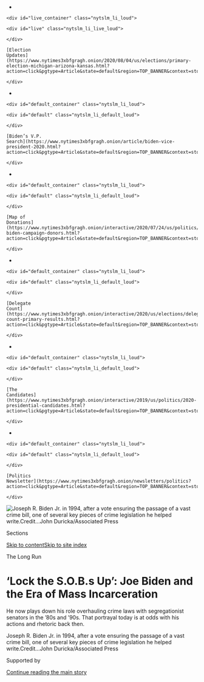 <div id="app">

<div>

<div>

<div>

</div>

<div data-aria-hidden="false">

<div id="site-content" data-role="main">

<div>

<div class="css-1aor85t" style="opacity:0.000000001;z-index:-1;visibility:hidden">

<div class="css-1hqnpie">

<div class="css-epjblv">

<span class="css-17xtcya">[U.S.](/section/us)</span><span class="css-x15j1o">|</span><span class="css-fwqvlz">‘Lock
the S.O.B.s Up’: Joe Biden and the Era of Mass
Incarceration</span>

</div>

<div class="css-k008qs">

<div class="css-1iwv8en">

<span class="css-18z7m18"></span>

<div>

</div>

</div>

<span class="css-1n6z4y">https://nyti.ms/2ZGvfDm</span>

<div class="css-1705lsu">

<div class="css-4xjgmj">

<div class="css-4skfbu" data-role="toolbar" data-aria-label="Social Media Share buttons, Save button, and Comments Panel with current comment count" data-testid="share-tools">

  - 
  - 
  - 
  - 
    
    <div class="css-6n7j50">
    
    </div>

  - 
  - 

</div>

</div>

</div>

</div>

</div>

</div>

<div id="NYT_TOP_BANNER_REGION" class="css-11qgg8s">

<div>

<div id="styln-elections-notifications-menu" class="section interactive-content interactive-size-medium css-1du2ztb">

<div class="css-17ih8de interactive-body">

<div class="nytslm_innerContainer" data-aria-live="polite">

<div class="nytslm_title">

</div>

  - 
    
    <div id="live_container" class="nytslm_li_loud">
    
    <div id="live" class="nytslm_li_live_loud">
    
    </div>
    
    [Election
    Updates](https://www.nytimes3xbfgragh.onion/2020/08/04/us/elections/primary-election-michigan-arizona-kansas.html?action=click&pgtype=Article&state=default&region=TOP_BANNER&context=storylines_menu)
    
    </div>

  - 
    
    <div id="default_container" class="nytslm_li_loud">
    
    <div id="default" class="nytslm_li_default_loud">
    
    </div>
    
    [Biden’s V.P.
    Search](https://www.nytimes3xbfgragh.onion/article/biden-vice-president-2020.html?action=click&pgtype=Article&state=default&region=TOP_BANNER&context=storylines_menu)
    
    </div>

  - 
    
    <div id="default_container" class="nytslm_li_loud">
    
    <div id="default" class="nytslm_li_default_loud">
    
    </div>
    
    [Map of
    Donations](https://www.nytimes3xbfgragh.onion/interactive/2020/07/24/us/politics/trump-biden-campaign-donors.html?action=click&pgtype=Article&state=default&region=TOP_BANNER&context=storylines_menu)
    
    </div>

  - 
    
    <div id="default_container" class="nytslm_li_loud">
    
    <div id="default" class="nytslm_li_default_loud">
    
    </div>
    
    [Delegate
    Count](https://www.nytimes3xbfgragh.onion/interactive/2020/us/elections/delegate-count-primary-results.html?action=click&pgtype=Article&state=default&region=TOP_BANNER&context=storylines_menu)
    
    </div>

  - 
    
    <div id="default_container" class="nytslm_li_loud">
    
    <div id="default" class="nytslm_li_default_loud">
    
    </div>
    
    [The
    Candidates](https://www.nytimes3xbfgragh.onion/interactive/2019/us/politics/2020-presidential-candidates.html?action=click&pgtype=Article&state=default&region=TOP_BANNER&context=storylines_menu)
    
    </div>

  - 
    
    <div id="default_container" class="nytslm_li_loud">
    
    <div id="default" class="nytslm_li_default_loud">
    
    </div>
    
    [Politics
    Newsletter](https://www.nytimes3xbfgragh.onion/newsletters/politics?action=click&pgtype=Article&state=default&region=TOP_BANNER&context=storylines_menu)
    
    </div>

</div>

</div>

</div>

</div>

</div>

<div id="fullBleedHeaderContent">

<div class="css-n4ws9g">

![<span class="css-16f3y1r e13ogyst0" data-aria-hidden="true">Joseph R.
Biden Jr. in 1994, after a vote ensuring the passage of a vast crime
bill, one of several key pieces of crime legislation he helped
write.</span><span class="css-cnj6d5 e1z0qqy90" itemprop="copyrightHolder"><span class="css-1ly73wi e1tej78p0">Credit...</span><span><span>John
Duricka/Associated
Press</span></span></span>](https://static01.graylady3jvrrxbe.onion/images/2019/06/26/multimedia/26bidencrime1/merlin_156963798_9d42eda2-0024-4d7c-9a8f-8eae190d72c8-articleLarge.jpg?quality=75&auto=webp&disable=upscale)

</div>

<div class="css-a3jxye">

<div class="css-6cn7ki">

<div class="NYTAppHideMasthead css-1bcu9v6 e1suatyy0">

<div class="section css-1o1qe8k e1suatyy2">

<div class="css-cu5p7t er09x8g0">

<div class="css-6n7j50">

</div>

<span class="css-1dv1kvn">Sections</span>

[Skip to content](#site-content)[Skip to site index](#site-index)

</div>

<div class="css-10698na e1huz5gh0">

</div>

</div>

</div>

The Long Run

<div class="css-3kdwtz ehdk2mb0">

# ‘Lock the S.O.B.s Up’: Joe Biden and the Era of Mass Incarceration

</div>

He now plays down his role overhauling crime laws with segregationist
senators in the ’80s and ’90s. That portrayal today is at odds with his
actions and rhetoric back then.

</div>

</div>

<div class="css-nwzfg5 e1gnum310">

<span class="css-1f9pvn2 us">Joseph R. Biden Jr. in 1994, after a vote
ensuring the passage of a vast crime bill, one of several key pieces of
crime legislation he helped
write.</span><span class="css-cnj6d5 e1z0qqy90" itemprop="copyrightHolder"><span class="css-1ly73wi e1tej78p0">Credit...</span><span><span>John
Duricka/Associated Press</span></span></span>

</div>

<div id="sponsor-wrapper" class="css-1hyfx7x">

<div id="sponsor-slug" class="css-19vbshk">

Supported by

</div>

[Continue reading the main
story](#after-sponsor)

<div id="sponsor" class="ad sponsor-wrapper" style="text-align:center;height:100%;display:block">

</div>

<div id="after-sponsor">

</div>

</div>

<div class="css-1wx1auc e1gnum311">

<div class="css-18e8msd">

<div class="css-vp77d3 epjyd6m0">

<div class="css-1baulvz">

By [<span class="css-1baulvz" itemprop="name">Sheryl Gay
Stolberg</span>](https://www.nytimes3xbfgragh.onion/by/sheryl-gay-stolberg)
and [<span class="css-1baulvz last-byline" itemprop="name">Astead W.
Herndon</span>](https://www.nytimes3xbfgragh.onion/by/astead-w-herndon)

</div>

</div>

  - June 25,
    2019

  - 
    
    <div class="css-4xjgmj">
    
    <div class="css-d8bdto" data-role="toolbar" data-aria-label="Social Media Share buttons, Save button, and Comments Panel with current comment count" data-testid="share-tools">
    
      - 
      - 
      - 
      - 
        
        <div class="css-6n7j50">
        
        </div>
    
      - 
      - 
    
    </div>
    
    </div>

</div>

</div>

</div>

<div class="section meteredContent css-1r7ky0e" name="articleBody" itemprop="articleBody">

<div class="css-1fanzo5 StoryBodyCompanionColumn">

<div class="css-53u6y8">

WASHINGTON — In September 1994, as President Bill Clinton signed the new
Violent Crime Control and Law Enforcement Act in an elaborately
choreographed ceremony on the south lawn of the White House, Joseph R.
Biden Jr. sat directly behind the president’s lectern, flashing his
trademark grin.

For Mr. Clinton, the law was an immediate follow-through on his campaign
promise to focus more federal attention on crime prevention. But for Mr.
Biden, the moment was the culmination of his decades-long effort to more
closely marry the Democratic Party and law enforcement, and to transform
the country’s criminal justice system in the process. He had won.

“The truth is,” Mr. Biden had boasted a year earlier in a speech on the
Senate floor, “every major crime bill since 1976 that’s come out of this
Congress, every minor crime bill, has had the name of the Democratic
senator from the State of Delaware: Joe
Biden.”

</div>

</div>

![](https://static01.graylady3jvrrxbe.onion/images/2019/06/24/us/politics/Screen-Shot-2019-06-24-at-12/Screen-Shot-2019-06-24-at-12-videoSixteenByNineJumbo1600.png)

<div class="css-1fanzo5 StoryBodyCompanionColumn">

<div class="css-53u6y8">

Now, more than 25 years later, as Mr. Biden makes his third run for the
White House in a crowded field of Democrats — many calling for
[ambitious criminal justice
reform](https://www.nytimes3xbfgragh.onion/2019/06/20/us/politics/booker-drugs-clemency.html)
— he must answer for his role in legislation that criminal justice
experts and his critics say helped lay the groundwork for the mass
incarceration that has devastated America’s black communities. [That he
worked with
segregationists](https://www.nytimes3xbfgragh.onion/2019/06/21/us/politics/joe-biden-james-eastland.html?rref=collection%2Fbyline%2Flinda-qiu&action=click&contentCollection=undefined&region=stream&module=stream_unit&version=latest&contentPlacement=1&pgtype=collection)
to write the bills — an issue that [recently dominated the political
news](https://www.nytimes3xbfgragh.onion/2019/06/19/us/politics/biden-eastland.html)
and seems likely to resurface in Mr. Biden’s first debate on Thursday —
has only added to his challenge. So has the fact that black voters are
such a crucial Democratic
constituency.

</div>

</div>

<div id="dem-debate-notifications" class="section interactive-content interactive-size-scoop css-1fwl6kh" data-id="100000006577556">

<div class="css-17ih8de interactive-body" data-sourceid="100000006577556">

<div id="notifications-button">

<div class="container svelte-79bq0c">

<div class="horizontal-line svelte-17maztd">

</div>

<div class="flex">

Join us for live analysis on debate night. Subscribe to “On Politics,”
and we’ll send you a link.

<div class="button-container svelte-79bq0c">

[Sign up for our politics
newsletter](https://www.nytimes3xbfgragh.onion/newsletters/politics)

</div>

</div>

</div>

</div>

</div>

</div>

<div class="css-1fanzo5 StoryBodyCompanionColumn">

<div class="css-53u6y8">

Mr. Biden apologized in January for portions of his anti-crime
legislation, but he has largely tried to play down his involvement,
saying in April that he “got stuck with” shepherding the bills because
he was chairman of the Senate Judiciary Committee. But an examination of
his record — based on newly obtained documents and interviews with
nearly two dozen longtime Biden contemporaries in Washington and
Delaware — indicates that Mr. Biden’s current characterization of his
role is in many ways at odds with his own actions and
rhetoric.

</div>

</div>

<div class="audioFigureHeading">

<div class="css-1et479a">

![](https://static01.graylady3jvrrxbe.onion/images/2017/01/29/podcasts/the-daily-album-art/the-daily-album-art-articleInline-v2.jpg?quality=75&auto=webp&disable=upscale)

</div>

### Listen to ‘The Daily’: Joe Biden’s Record on Race

<span class="css-59o34k">As a senator, he opposed busing and championed
laws that transformed the criminal justice system. Now, as a
presidential candidate, he faces renewed scrutiny over the legacy of
those decisions.</span>

</div>

<div class="css-qe9gm7">

<div>

<div class="css-1g7y0i5 e1drnplw0">

<div class="css-1ceswkc e1drnplw1">

</div>

<div class="css-f2fzwx e1drnplw2">

<div data-aria-labelledby="modal-title" data-role="region">

<div id="modal-title" class="css-mln36k">

transcript

</div>

<div class="css-pbq7ev">

</div>

<span>Back to The
Daily</span>

<div class="css-f6lhej">

<div class="css-1ialerq">

<div class="css-1701swk">

bars

</div>

<div>

<div class="css-1t7yl1y">

0:00/31:28

</div>

<div class="css-og85jy">

\-31:28

</div>

</div>

</div>

</div>

<div class="css-15fbio0">

<div class="css-1p4nyns">

transcript

## Listen to ‘The Daily’: Joe Biden’s Record on Race

### Hosted by Michael Barbaro, produced by Alexandra Leigh Young and Eric Krupke, with help from Jessica Cheung and Luke Vander Ploeg, and edited by Lisa Tobin and Marc Georges

#### As a senator, he opposed busing and championed laws that transformed the criminal justice system. Now, as a presidential candidate, he faces renewed scrutiny over the legacy of those decisions.

</div>

  - michael barbaro  
    From The New York Times, I’m Michael Barbaro. This is “The Daily.”
    
    Today: In the Democratic race for president, Joe Biden is being
    asked to confront a record on race that some in his party now see as
    outdated and unjust. Astead Herndon on the policies Biden embraced
    and how they were viewed when he embraced them.
    
    It’s Wednesday, July 3.

  - archived recording (kamala harris)  
    I do not believe you are a racist. And I agree with you when you
    commit yourself to the importance of finding common ground. But I
    also believe — and it’s personal. And I was actually very — it was
    hurtful to hear you talk about the reputations of two United States
    senators who built their reputations and career on the segregation
    of race in this country. And it was not only that, but you also
    worked with them to oppose busing. And there was a little girl in
    California who was part of the second class to integrate her public
    schools. And she was bused to school every day. And that little girl
    was me. So I will tell you that on this subject, it cannot be an
    intellectual debate among Democrats. We have to take it seriously.
    We have to act swiftly.

michael barbaro

Astead, to the average American watching the debates last week, what do
you think that this now famous confrontation between Joe Biden and
Kamala Harris seemed to be about?

astead herndon

On its most literal level, it was two top-tier Democrats having the most
confrontational, direct moment we’ve seen in the primary so far.

  - archived recording (joe biden)  
    If we want to have this campaign litigated on who supports civil
    rights and whether I did or not, I’m happy to do that. I was a
    public defender. I didn’t become a prosecutor. I came out, and I
    left a good law firm to become a public defender, when, in fact —
    \[APPLAUSE\] — when, in fact, my city was in flames because of the
    assassination of Dr. King.

astead herndon

But in the bigger, more abstract view, these were two different
generations of Democrats. One, a barrier-breaking, younger black
senator, pushing the old guard, the senator who came in the 1970s, who
had relationships with segregationists and avowed racists. She was
pushing him on racial issues and trying to hold him accountable for how
the Democratic Party has handled issues of race for decades leading up
to this point.

michael barbaro

But it also felt like this was about the details of a specific policy
that Biden was a part of. And most of us probably don’t really
understand what his intentions were or what the context of that policy
was. So take us back to that time. Where was Joe Biden in his political
career?

astead herndon

Well, Joe Biden began as a lawyer in Wilmington and, eventually, a city
councilor in the county. And he was emerging at a really racially
contentious time within the city and state.

  - archived recording  
    In April, after the murder of Martin Luther King, the National Guard
    was called out in several cities to put down riots. One of these
    cities was Wilmington, Delaware. But now, in Wilmington, the
    National Guard is still on duty. And the governor, Charles Terry,
    has no plan to send it back.

astead herndon

And Joe Biden runs for Senate in 1971 as a new type of Democrat —

  - archived recording (joe biden)  
    I’m Joe Biden, and I’m a candidate for the United States Senate.

astead herndon

— a Democrat who understands black communities and has personal and deep
relationships in those communities, but as a Democrat who can also unite
the kind of outer portions of the state, which saw those issues very
differently.

  - archived recording (joe biden)  
    Politicians have done such a job on the people that the people don’t
    believe them anymore. And I’d like a shot at changing that.

astead herndon

Joe Biden himself tells a story about how he was the only lifeguard at a
newly integrated pool in Wilmington.

  - archived recording (joe biden)  
    I applied to the city of Wilmington for a job, and I was the only
    white employee here. And I learned so much. And I realized that I
    live in a neighborhood where I could turn on the television, and I’d
    see and listen to Dr. King and others. But I didn’t know any black
    people. No, I really didn’t. You didn’t know any white people
    either. That’s the truth.

astead herndon

It was part of his identity and part of his brand that he cared about
civil rights, understood the plight of African-Americans in Wilmington,
but also, he understood that kind of outer white Delaware was really
motivated around grievance at the time. In 1971, a group of black
students had filed a lawsuit in hopes to get the schools to further
desegregate. And so the question of school segregation and school
integration was very much on the forefront of the state’s politics. And
at the exact same time, that’s when the young Joe Biden makes his way to
Capitol Hill.

michael barbaro

And what was Biden’s position when it came to desegregation?

  - archived recording (joe biden)  
    Where the court has concluded that a school district, a state, or a
    particular area has intentionally attempted to prevent black, or any
    group of people, from attending a school, the court should and must
    declare that to be unconstitutional and thereby move from there to
    impose a remedy to correct the situation.

astead herndon

Joe Biden takes the position, as many other politicians did at that
time, that they were not opposed to the idea of integration. What
they’re opposed to was the remedy.

  - archived recording (joe biden)  
    I have argued that the least effective remedy to be imposed is the
    busing remedy.

astead herndon

You get a court order in the late ‘70s that says that Delaware schools
are too racially segregated, and they must form a plan for racial
integration. And a plan is instituted by the courts that says, from the
city in Wilmington, which is majority black, and the suburbs outside of
it, that both those groups of students were for some portion of their
schooling going to have to bus to the opposite community. So for the
kind of inner city students, which are majority black, they were going
to have to go out to the suburbs for six years. And the outer suburbs
would have to come into Wilmington schools for about three years. So
this becomes the plan that’s put in place that inflames those racial
tensions on both sides of the state.

michael barbaro

And what is Biden’s opposition to that specific solution?

astead herndon

That the idea of integration was not a problem, but it was how the
courts were forcing them to go about it. You have to think — if you were
a parent in the suburbs, which is almost exclusively white, who had made
that choice for your family almost entirely around the school district
that your child was supposed to go into. And then there is a court order
that comes down that says not only are different people coming to that
school, but that your child is going to be put on a bus to a different
school. That is the logic that those parents used to oppose the idea of
busing. And so at one point in 1975, Joe Biden says, the real problem
with busing is you take people who aren’t racist, people who are good
citizens, who believe in equal education and opportunity, and you stunt
their children’s intellectual growth by busing them to an inferior
school. And you’re going to fill them with hatred.

michael barbaro

So Biden is sympathizing with white parents in the suburbs who are
suddenly feeling dislocated by this decision. But what about black
parents in this city whose children would be bused to these
theoretically better schools in the suburbs? What is Biden saying to
them?

astead herndon

This is an important point. Although the kind of white suburbs were
almost uniformly against busing, somewhat because of the method and
sometimes because of pure racism, in black communities, particularly in
Wilmington, there is not universal agreement on this issue. There is
universal consensus that integration is important and that their schools
had not been adequately funded or not been adequately supported by the
state. But when you look at polling and when you talk to people at the
time, the actual issue of busing is controversial. Remember, these
parents themselves had to send their children further away into
neighborhoods and communities that may have not always been welcoming to
those students. So it wasn’t universally loved. In one poll, about 40
percent of black parents supported the idea, 40 percent were against it,
around 20% were unsure. Joe Biden tries to take a nuanced position,
where sometimes it seems like he is a vocal opponent of the idea of
busing and that he is signaling to the kind of white Delaware that he is
their advocate.

  - archived recording (joe biden)  
    And on the issue that the argument is about — and that is whether or
    not busing is, A, required constitutionally, and B, has a
    utilitarian value for desegregation — I come down on the side of A,
    it is not constitutionally required, and B, it is not a useful tool.

astead herndon

But there’s other times when he sounds very much like many of the black
leaders in Wilmington who say, I don’t know if I like this remedy, but I
do know that the issue of integration is really important. So he’s kind
of firmly in the middle. And that kind of middle ground is something we
see him stake on a number of issues, most notably crime, where he takes
the kind of position and relies on those personal relationships with
black communities, while, according to his critics, legislating in the
interest of white ones.

\[music\]

michael barbaro

We’ll be right back. So Joe Biden takes the middle ground, or the middle
ground for that time, on busing. How do we then see that in his approach
to crime?

astead herndon

This one’s a little different, because while Biden on busing was seen as
kind of emblematic of the larger Democratic stance, with crime, he was
really kind of pushing the boundaries. At that time, particularly in the
‘80s and ‘90s, was a kind of moral panic happening throughout the
country —

  - archived recording  
    Crack, the most addictive form of cocaine, is now sweeping New York.

astead herndon

— around the explosion of drugs in cities —

  - archived recording  
    It’s going nationwide, especially among the young, a drug so pure
    and so strong, it might just as well be called crack of doom.

astead herndon

— and the violent crime that often associated and came with them.

  - archived recording  
    It’s the devil — see, this cocaine ain’t nothing but the devil, and
    the devil was telling me to do it.

astead herndon

And Biden, as someone who had come up in Wilmington, a community that
was experiencing these things closely, he had black community leaders,
neighbors of his, saying the issue was very important, but that they
were looking at kind of root cause problems of why crime was happening.
They were talking about issues like education or job opportunities and
the like. When the outer Wilmington and the kind of all-white suburbs,
you were hearing a more vocal cry for increasing cops, increasing
prisons, and really cracking down on those tough-on-crime measures that
came to the cities. So again, Biden is caught between political problem,
but also one that’s divided pretty clearly on racial lines.

michael barbaro

And so what does he do?

  - archived recording  
    The truth is every major crime bill since 1976 that’s come out of
    this Congress has had the name of the Democratic senator from the
    state of Delaware, Joe Biden, on that bill.

astead herndon

There’s this split screen of Joe Biden that you often hear about when
you talk to people in Wilmington. There is the neighbor who would go to
black churches, would know the kind of leaders by name, and the issues
they were advocating for. But then in Washington, you have a Joe Biden
that is using those stories of Wilmington to kind of pass more
tough-on-crime measures that some in that community say they weren’t
asking for. In 1977, he first proposes mandatory minimums for drug
sentences. And through the ‘80s, in his connection with Strom Thurmond,
they end up passing a really kind of significant set of bills.

  - archived recording (joe biden)  
    Not enough prosecutors to convict them, not enough judges to
    sentence them, and not enough prison cells to put them away for a
    long time.

astead herndon

In 1984, that establishes mandatory minimums. In ‘86, the Anti-Drug
Abuse Act creates harsher sentences for crack than powder cocaine. And
it kind of builds up into the early ‘90s, when Bill Clinton is elected
president, the ‘94 bill —

  - archived recording (bill clinton)  
    Thank you, Mr. Vice President, for your introduction and for your
    labors on this bill.

astead herndon

— the “three strikes and you’re out” kind of policy —

  - archived recording (bill clinton)  
    “Three strikes and you’re out” will be the law of the land.

astead herndon

— where, if you had three instances of drug offenses or violent drug
offenses, it would be an instant life sentence.

  - archived recording (bill clinton)  
    We have the tools now. Let us get about the business of using them.

michael barbaro

And what do we understand about how the black community back in Delaware
felt about these tough crime measures at the time?

astead herndon

Joe Biden talks about, to this day, in his presidential campaign, they
make a big point to say that the Congressional Black Caucus
overwhelmingly voted for the bill and that black leaders at the time
were very supportive of the bill. That is partly true. The Congressional
Black Caucus certainly backed the bill after showing some initial
wariness. The majority of its members voted for it. There were some
vocal black mayors who were calling for these particular measures. But
there were also some who were against it.

  - archived recording (jesse jackson)  
    This ill-conceived bill, fed by a media frenzy over crime, was on
    the fast track to the president’s desk for signature by Christmas.

astead herndon

Jesse Jackson spoke out against it.

  - archived recording (jesse jackson)  
    Spending several billion dollars on prisons and longer sentences is
    not the answer to reducing crime.

astead herndon

The head of the Congressional Black Caucus spoke out against it.
Representatives like Bobby Scott said they knew that the kind of
increase of police in these neighborhoods would cause detrimental
effects.

michael barbaro

Right. So what turns out to be, over time, the actual impact of all of
these bills, including the biggest of them all, that 1994 crime bill, in
the years that followed?

astead herndon

The undeniable impact is an explosion of America’s prison population
that has disproportionately affected black and brown communities. So
coming out of the ‘80s and ‘90s, you have a pretty clear articulation
from then-Senator Biden that cops and the expansion of cops is a
preventative measure.

  - archived recording (joe biden)  
    In a nutshell, the president’s plan doesn’t include enough police
    officers to catch the violent thugs.

astead herndon

He felt that the kind of presence of police officers, the increased
presence of police officers in these communities, would inherently mean
that crime would go down. As the years have gone on, it has become clear
that the actual effect was not that, but was the disruption of the
communities themselves. When I was in Wilmington talking to folks there,
they were saying by 1994, it was already clear that the tough-on-crime
kind of measures of the ‘80s weren’t working on the streets. It was not
decreasing crime, but more importantly, it was causing a kind of
incarceration effect that didn’t have the terminology for mass
incarceration that we now call it, but it was clear that communities
were getting ruptured by the increase in sentences and the increased
focus on tough-on-crime measures.

michael barbaro

And of course, the legacy of busing is that we’ve seen a resegregation
of the U.S. school system, because the job was never really done.

astead herndon

Exactly. There is a narrative that busing failed, but the truth is kind
of murkier. Busing, as a policy, often did achieve its goals and
racially integrate the places it was instituted. What failed was the
political will to keep those measures in place that made integration
happen and to see racial integration of schools as a necessary problem
to solve. So in the last decades, you have not only overturned to
pre-busing segregation levels, but in some places, you have racial
segregation in schools becoming even worse than they were, or just as
bad as they were, at the time of Brown v. Board of Education.

michael barbaro

So Astead, it seems like what we’re seeing in the debate last week, in
this exchange between Harris and Biden, was that Biden is going to have
to confront these past policies as their legacies are understood in the
current moment. And that means complicated legacies with real
implications, many of them quite negative for the black community.

astead herndon

Joe Biden is being — his whole record is being examined in new ways.
He’s run for president twice before, but never as a front-runner and
never as someone who enjoys this amount of support among black
communities. Remember, this is still the vice president to the first
black president. This is still the person who is seen, oftentimes, as
the most likely to beat President Trump in the Democratic Party, which
black communities have often seen as their number one goal. So he’s
enjoying this kind of support, robust support, among black communities,
while at the same time, his rivals are trying to use his record,
particularly on busing and crime, to wrest away those votes. And I think
that’s a really interesting question, is will these moments, like the
one Senator Harris made happen in the debate, will they start to chip
away at that image of him as a champion and an advocate for black
communities? As people come to understand the record and as people come
to understand the context of Delaware at the time, will he be seen as
someone who was navigating a difficult racial terrain or as someone who
kept black people close, but fundamentally legislated in the interests
of white communities?

michael barbaro

And so the question is, will voters evaluate him for what he was trying
to accomplish in the ‘70s, and the ‘80s, and the ‘90s, or for what we
now understand the impact of those bills to have been up through today?
I wonder if you have any sense of how black voters are seeing that from
your reporting.

astead herndon

I spent a lot of time in South Carolina, where we have the biggest
population of black voters in the early states. And Joe Biden enjoys a
large amount of goodwill in those places. What that is not is a deep
connection to Joe Biden as an individual. As I heard someone say
recently, his support is wide, but it’s thin. I think that people vote
on a lot of different levels. Voting based on policy and record is one
of them. Voting based on emotion, and feeling, and connection is
another. And I think in this era for Democrats, and particularly for
black Democrats who feel as if Trump has brought in a new era of white
identity politics, there’s voting based on fear. And what you hear in
South Carolina is not that they want to vote for Joe Biden because they
believe in the things that he has done. But they see him as kind of an
emergency fix to a much worse problem for them, which they believe is
the presidency of Donald Trump.

michael barbaro

Astead, is what you’re saying the black voters may be more inclined to
go with a safe choice, because in their mind, in this racial climate and
in this political climate, the alternative, which is not winning the
presidency, is far more threatening than a Democratic candidate with a
debatable historical record on race?

astead herndon

Yep. And I think it’s important to make distinctions when we talk about
black voters. We particularly see that kind of calculation among older
black voters and black voters who are in the South. Now among younger
voters, we see a bigger willingness to reject Joe Biden because of some
of those records and to embrace candidates who are talking more
explicitly and openly about structural changes to create racial equity.
But among the older voters, who remain the real heart and soul of the
black vote and a sizable portion of the Democratic electorate, it’s that
calculation of safety that’s really helping Joe Biden right now. But we
should also say that among those older voters, many of them can remember
1994 and remember the 1980s and may have themselves supported these
bills and seen their thinking change as well. And I think that’s the
important thing to not forget, is just as Joe Biden has evolved, so have
many of these people. And I’ve talked to people who don’t see what he
did as particularly invalidating, frankly, because they have experienced
that same evolution. And sometimes, I have talked to people who said
that ‘94 crime bill ruined their homes, and they also say they can’t
wait to vote for Joe Biden in the primary.

  - archived recording (joe biden)  
    Before I start, I’d like to say something about the debate we had
    last night. And I heard, and I listened to, and I respect Senator
    Harris. But we all know that 30 seconds to 60 seconds on a campaign
    debate exchange can’t do justice to a lifetime committed to civil
    rights.

michael barbaro

Well, so Astead, what do you make of how defensive Biden has been to
these criticisms and these questions about his legacy, rather than
acknowledging, a lot has changed since then. I was doing what I thought
was best in the moment. I now see, I now understand that it played out
differently than I expected.

astead herndon

This is a question I’ve thought a lot about. If by the early 1990s, it
was clear to the cops on the ground in Wilmington that the
tough-on-crime measures didn’t work, that the disparities that were
created in the ‘80s between crack and cocaine were disproportionately
hurting black communities, why did it take until this year for Joe Biden
to acknowledge it himself? And we don’t have clear answers to that.

  - archived recording (joe biden)  
    I haven’t always been right. I know we haven’t always gotten things
    right. But I’ve always tried.

astead herndon

We know that Joe Biden very rarely apologizes. But it was not until this
year that you really have an articulation from Vice President Biden that
he played a role as a senator in creating some of these disparities.

  - archived recording (joe biden)  
    That Barack and I finally reduced the disparity in sentencing, which
    we had been fighting to eliminate, in crack cocaine versus powder
    cocaine. It was a big mistake when it was made. We thought we were
    told by the experts that, crack, you never go back. It was somehow
    fundamentally different. It’s not different. But it’s trapped an
    entire generation.

michael barbaro

Do you think it’s possible that he might fear that if he apologizes,
that that might weaken him more with moderate voters who don’t feel that
Americans should have to apologize for that period, for those instincts,
and for those policies?

astead herndon

I think that’s a big possibility. I also think Joe Biden was acting in
what he believes was good faith, even at that moment, and what he thinks
was the evidence in front of him and the context of the time. I think
it’s important to always go back to Delaware with him. And in the
moment that he comes up in, it is part of his personal and political
identity that he was an advocate for the black communities and that he
was performing a new role and, frankly, public service to those
communities that white politicians had not done in that state. And so I
think it’s bigger than just the political realities of right now and
what apologizing would mean. To apologize would go to the heart of what
his identity has been since he got in public office in the 1970s.

michael barbaro

Mm-hmm. And he’s just not willing to apologize for that. Because in
fact, he’s still proud of it.

astead herndon

The evidence in front of us tells us that’s true. He was praising the
crime bill just years ago. And he has called it, at some points, his
greatest accomplishment. And he has shown a real resistance to the many
opportunities that activists and other rivals have given him to say that
those actions were a mistake.

\[music\]

michael barbaro

Astead, thank you very much. We appreciate it.

astead herndon

Thanks for having me.

michael barbaro

We’ll be right back.

Here’s what else you need to know today. On Tuesday, the Trump
administration said it would end its attempts to ask about citizenship
on the 2020 census, dropping the proposed question from the survey. The
decision comes just days after the Supreme Court ruled that the
administration had failed to offer a compelling explanation for
including the question, which critics said was an attempt to discourage
undocumented immigrants from filling out the census, and ultimately,
skew the results of the census in favor of Republicans. And House
Democrats have filed a lawsuit against the Treasury Department and the
Internal Revenue Service, demanding access to President Trump’s tax
returns. The lawsuit moves a months-old political dispute between
Congress and the White House into the federal courts. At the heart of
the fight is whether Congress has the legal right to review the
president’s personal financial information. The White House says that
such requests must be limited to materials needed to draft laws. House
Democrats say that their powers are far broader and are not subject to
second-guessing by the executive branch.

That’s it for “The Daily.” I’m Michael Barbaro. See you on Friday, after
the holiday.

</div>

</div>

</div>

</div>

</div>

</div>

<div class="css-1fanzo5 StoryBodyCompanionColumn">

<div class="css-53u6y8">

Mr. Biden arrived in the Senate in 1973 having forged close ties with
black constituents but also with law enforcement, and bearing the
grievances of the largely white electorate in Delaware. He courted one
Southern segregationist senator, James O. Eastland of Mississippi, who
helped him land spots on the committee and subcommittees dealing with
criminal justice and prisons, and became a close friend and legislative
partner of another, Strom Thurmond of South Carolina.

</div>

</div>

<div class="css-1fanzo5 StoryBodyCompanionColumn">

<div class="css-53u6y8">

While Mr. Biden has said in recent days that he and Mr. Eastland “didn’t
agree on much of anything,” it is clear that [on a number of important
criminal justice issues, they
did](https://www.nytimes3xbfgragh.onion/2019/06/21/us/politics/joe-biden-james-eastland.html).
As early as 1977, Mr. Biden, with Mr. Eastland’s support, pushed for
mandatory minimum sentences that would limit judges’ discretion in
sentencing. But perhaps even more consequential was Mr. Biden’s
relationship with Mr. Thurmond, his Republican counterpart on the
judiciary panel, who became his co-author on a string of bills that
effectively rewrote the nation’s criminal justice laws with an eye
toward putting more criminals behind bars.

In 1989, with the violent crime rate continuing to rise as it had since
the 1970s, Mr. Biden lamented that the Republican president, George H.
W. Bush, was not doing enough to put “violent thugs” in prison. In 1993,
he warned of “predators on our streets.” And in a 1994 Senate floor
speech, he likened himself to another Republican president: “Every time
Richard Nixon, when he was running in 1972, would say, ‘Law and order,’
the Democratic match or response was, ‘Law and order with justice’ —
whatever that meant. And I would say, ‘Lock the S.O.B.s
up.’”

</div>

</div>

![](https://static01.graylady3jvrrxbe.onion/images/2019/06/24/autossell/biden-clip-2/biden-clip-2-videoSixteenByNineJumbo1600.jpg)

<div class="css-1fanzo5 StoryBodyCompanionColumn">

<div class="css-53u6y8">

At a time when Democrats tended to espouse the “root cause” theory of
crime — the idea that poverty and other social ills bred criminal
activity — and Republicans thought punishment was the answer, Mr. Biden
wanted to “[abandon the old
debate](https://int.graylady3jvrrxbe.onion/data/documenthelper/1346-biden-clipping-02/7396c2788d9e76aee74b/optimized/full.pdf#page=1),”
as he told The Philadelphia Inquirer in June 1994. But he often seemed
to tilt strongly toward the Republican view.

“It doesn’t matter whether or not they’re the victims of society,” Mr.
Biden said in 1993, adding, “I don’t want to ask, ‘What made them do
this?’ They must be taken off the street.”

*\[Make sense of the people, issues and ideas shaping American politics
by* [*signing up for our
newsletter*](https://www.nytimes3xbfgragh.onion/newsletters/politics?smid=rd?action=click&module=Intentional&pgtype=Article)*.\]*

Mr. Biden declined an interview for this article. In a statement, his
campaign said that he had “fought to defeat systemic racism and
unacceptable racial disparities for his entire career,” and that he
“believes that too many people of color are in jail in this country.”
The statement went on, “As president, he would fight to put an end to
mandatory minimums, private prisons and cash bail, and he would support
automatic expungement for marijuana offenses because he believes no one
should be in jail for marijuana.”

</div>

</div>

<div class="css-1fanzo5 StoryBodyCompanionColumn">

<div class="css-53u6y8">

On the campaign trail in South Carolina on Saturday, Mr. Biden hinted
that he intended to propose a criminal justice reform package to do just
that, and also proposed extending Pell education grants to prisoners —
moves that would directly repudiate provisions of the 1994 crime bill.

“Instead of teaching people how to be better criminals in prison, we
should be educating people in prison,” Mr. Biden told the South Carolina
Democratic
convention.

</div>

</div>

<div style="max-width:100%;margin:0 auto">

<div class="css-17dprlf" data-id="100000006511370" data-slug="long-run-belt" style="max-width:1050px">

</div>

</div>

<div class="css-1fanzo5 StoryBodyCompanionColumn">

<div class="css-53u6y8">

Biden supporters say his evolution should be admired, that he has grown
on criminal justice issues as new evidence has emerged. Citing the
strong public support for the crime bill at the time, they said Mr.
Biden was responding to a national emergency of drug abuse and violence
that had particularly terrorized black communities.

But other Democrats say a fuller reckoning is required.

Representative Bobby Rush, a veteran congressman from Chicago, described
the crime bill as “a proverbial Trojan horse” for black communities and
called his “yes” vote the worst he had given in more than a
quarter-century in the
House.

<div id="NYT_MAIN_CONTENT_1_REGION" class="css-9tf9ac">

<div>

<div id="styln-nfldraft-updates-block" class="section interactive-content interactive-size-medium css-1ftcdic">

<div class="css-17ih8de interactive-body">

<div id="styln-briefing-block" data-asset-id="">

<div class="briefing-block-header-section">

# [Latest Updates: 2020 Election](https://www.nytimes3xbfgragh.onion/2020/08/04/us/elections/primary-election-michigan-arizona-kansas.html?action=click&pgtype=Article&state=default&region=MAIN_CONTENT_1&context=storylines_live_updates)

<div class="briefing-block-ts">

Updated 2020-08-04T19:32:25.304Z

</div>

</div>

  - [Two G.O.P. Senate primaries offer — what else? — a test of loyalty
    to
    Trump.](https://www.nytimes3xbfgragh.onion/2020/08/04/us/elections/primary-election-michigan-arizona-kansas.html?action=click&pgtype=Article&state=default&region=MAIN_CONTENT_1&context=storylines_live_updates#link-3924dd44)
  - [President Trump is suddenly a big supporter of mail-in voting — in
    Florida.](https://www.nytimes3xbfgragh.onion/2020/08/04/us/elections/primary-election-michigan-arizona-kansas.html?action=click&pgtype=Article&state=default&region=MAIN_CONTENT_1&context=storylines_live_updates#link-32b39e33)
  - [Election experts warn Congress about widespread disenfranchisement
    of voters of color in
    November.](https://www.nytimes3xbfgragh.onion/2020/08/04/us/elections/primary-election-michigan-arizona-kansas.html?action=click&pgtype=Article&state=default&region=MAIN_CONTENT_1&context=storylines_live_updates#link-6d019753)

<div class="briefing-block-footer">

<div class="briefing-block-footer-meta">

[See more
updates](https://www.nytimes3xbfgragh.onion/2020/08/04/us/elections/primary-election-michigan-arizona-kansas.html?action=click&pgtype=Article&state=default&region=MAIN_CONTENT_1&context=storylines_live_updates)

</div>

</div>

</div>

</div>

</div>

</div>

</div>

“Did he not know that the war on drugs combined with the legislative
imprimatur of the U.S. Congress and federal law would create havoc in
our communities?” Mr. Rush said, referring to Mr. Biden. “And I wonder,
what was he responding to?”

What he was responding to, according to Harmon Carey, director of the
Afro-American Historical Society in Wilmington, were the powerful
political currents of his home state. During the 1980s and 1990s,
Delaware was a place in transition, with a booming financial-services
culture clashing with the rising poverty, crime and racial tension in
Wilmington, the state’s largest city, which is also majority-black.

</div>

</div>

<div class="css-1fanzo5 StoryBodyCompanionColumn">

<div class="css-53u6y8">

“Joe’s a decent fella, but he was doing what his white constituents
wanted,” Mr. Carey said. “The white people wanted to send people to
prison. They wanted cops. And that’s what he did.”

## Racial Ferment in Delaware

Mr. Biden was a political unknown, a onetime public defender who had
served just two years on the New Castle County Council, when he pulled
off a stunning electoral upset, unseating a popular Republican senator
by a margin of less than 1 percent. The year was 1972. The new
senator-elect was 29.

</div>

</div>

<div class="css-79elbk" data-testid="photoviewer-wrapper">

<div class="css-z3e15g" data-testid="photoviewer-wrapper-hidden">

</div>

<div class="css-1a48zt4 ehw59r15" data-testid="photoviewer-children">

![<span class="css-16f3y1r e13ogyst0" data-aria-hidden="true">Marching
in Wilmington in the aftermath of the 1968 rioting and National Guard
occupation.</span><span class="css-cnj6d5 e1z0qqy90" itemprop="copyrightHolder"><span class="css-1ly73wi e1tej78p0">Credit...</span><span>John
Peterson/The News
Journal</span></span>](https://static01.graylady3jvrrxbe.onion/images/2019/06/26/multimedia/26bidencrime4/merlin_156976839_d34864e3-0870-47e3-b13d-607eec24b49f-articleLarge.jpg?quality=75&auto=webp&disable=upscale)

</div>

</div>

<div class="css-1fanzo5 StoryBodyCompanionColumn">

<div class="css-53u6y8">

He had come of age during a time of intense racial ferment in his
adopted state. Wilmington erupted in rioting after the Rev. Dr. Martin
Luther King Jr. was murdered in the spring of 1968, and the governor
imposed a dusk-to-dawn curfew and called in the National Guard, an
occupation that lasted nine months. In 1971, black students in the city
filed a class-action lawsuit to force schools to desegregate.

In this environment, Mr. Biden would quickly position himself as a new
type of white politician: always approachable, with meaningful personal
relationships in black communities. To this day, Mr. Biden tells the
story of how, home from college for the summer, he was the only white
lifeguard at a largely black municipal swimming pool.

“The nightly news had a way of making these stories seem like a
conversation between the races in Wilmington, but I knew blacks and
whites weren’t talking to one another,” Mr. Biden wrote in his
autobiography “Promises to Keep.” “I knew that from my experience at
\[the\] swimming
pool.”

</div>

</div>

<div class="css-79elbk" data-testid="photoviewer-wrapper">

<div class="css-z3e15g" data-testid="photoviewer-wrapper-hidden">

</div>

<div class="css-1a48zt4 ehw59r15" data-testid="photoviewer-children">

<div class="css-1xdhyk6 erfvjey0">

<span class="css-1ly73wi e1tej78p0">Image</span>

<div class="css-zjzyr8">

<div data-testid="lazyimage-container" style="height:257.77777777777777px">

</div>

</div>

</div>

<span class="css-16f3y1r e13ogyst0" data-aria-hidden="true">The
Wilmington swimming pool where Mr. Biden once worked as a lifeguard has
been renamed in his
honor.</span><span class="css-cnj6d5 e1z0qqy90" itemprop="copyrightHolder"><span class="css-1ly73wi e1tej78p0">Credit...</span><span>Suchat
Pederson/The Wilmington News-Journal, via Associated Press</span></span>

</div>

</div>

<div class="css-1fanzo5 StoryBodyCompanionColumn">

<div class="css-53u6y8">

Still, his relationship with Wilmington’s black community was
complicated. As a freshman senator, he spoke out against the state’s
court-ordered school-busing program. Busing was not universally popular
among African-Americans, several community leaders recalled in
interviews, but Mr. Biden’s vocal opposition went further.

</div>

</div>

<div class="css-1fanzo5 StoryBodyCompanionColumn">

<div class="css-53u6y8">

“The real problem with busing,” Mr. Biden said in 1975, “is you take
people who aren’t racist, people who are good citizens, who believe in
equal education and opportunity, and you stunt their children’s
intellectual growth by busing them to an inferior school, and you’re
going to fill them with hatred.”

From his first term, Mr. Biden made his focus clear: the environment, a
balanced budget and, especially, crime — all issues that other Democrats
were not addressing, said Ted Kaufman, one of Mr. Biden’s closest and
longest-running advisers.

“He knew and said that the main victims of crime were in the
African-American community, so he ran on saying we have to do something
about getting tough on crime,” Mr. Kaufman said, adding that Mr. Biden
had also stressed the need to protect defendants’ civil liberties.

That tough-on-crime stance, Mr. Kaufman said, was “a very popular
position to take in the African-American community.” But in interviews
with community leaders in Wilmington, not everyone agreed. Though they
remembered Mr. Biden fondly and said he remained widely popular in the
black community, several stressed that their focus had been on systemic
problems like economic inequality and failing schools — not on getting
more police officers and prisons.

“We thought job opportunities would reduce the number of people on the
corners resorting to drugs and crimes,” said the Rev. Dr. Vincent
Oliver, a Wilmington pastor and longtime civil-rights activist.

Added James M. Baker, a former Wilmington mayor, who is black, “We knew
you couldn’t arrest your way out of the problem.”

</div>

</div>

<div class="css-1fanzo5 StoryBodyCompanionColumn">

<div class="css-53u6y8">

But Mr. Biden’s newfound agenda did appeal to a different, and larger,
segment of Delaware’s electorate: white voters. In Delaware, the
southern portions of the state are often likened to the lands of the Old
South; and at the same time, many northern white liberals had fled
Wilmington and shared Mr. Biden’s opposition to busing. In 1978, Mr.
Biden would cruise to re-election, winning by 17 points.

In his next term, Mr. Biden would begin a legislative push against crime
that would last nearly two decades. In that time, according to Mr.
Carey, the historical society leader, he often struck a careful balance,
using personal relationships to maintain his good standing in Delaware’s
black community, while carefully legislating in the more conservative
interests of white voters and law
enforcement.

</div>

</div>

<div class="css-79elbk" data-testid="photoviewer-wrapper">

<div class="css-z3e15g" data-testid="photoviewer-wrapper-hidden">

</div>

<div class="css-1a48zt4 ehw59r15" data-testid="photoviewer-children">

<div class="css-1xdhyk6 erfvjey0">

<span class="css-1ly73wi e1tej78p0">Image</span>

<div class="css-zjzyr8">

<div data-testid="lazyimage-container" style="height:579.3555555555556px">

</div>

</div>

</div>

<span class="css-16f3y1r e13ogyst0" data-aria-hidden="true">Harmon
Carey, head of the Afro-American Historical Society in Wilmington, said
Mr. Biden’s approach to crime legislation reflected “what his white
constituents
wanted.”</span><span class="css-cnj6d5 e1z0qqy90" itemprop="copyrightHolder"><span class="css-1ly73wi e1tej78p0">Credit...</span><span>Hannah
Yoon for The New York Times</span></span>

</div>

</div>

<div class="css-1fanzo5 StoryBodyCompanionColumn">

<div class="css-53u6y8">

The crime legislation would mark his hometown — and hometowns across
America — forever.

[Current statistics from the United States Bureau of
Prisons](https://www.bop.gov/about/statistics/statistics_inmate_race.jsp)
show that African-Americans, who make up roughly 12 percent of the
American population, account for 37.5 percent of the federal prison
population. And an [October 1995 report by The Sentencing
Project,](https://www.sentencingproject.org/wp-content/uploads/2016/01/Young-Black-Americans-and-the-Criminal-Justice-System-Five-Years-Later.pdf)
which advocates criminal justice reform, found that between 1989 and
1995 the percentage of young black men who were either on probation, in
prison or jail jumped to 32 percent from 23 percent.

“We got the wrong kind of police. Not the community police, just more
police who weren’t sensitive to black and brown people. We got more
prisons,” Mr. Oliver said. “I don’t know what drove him to do it, I
don’t know the political landscape, but that wasn’t what we were
calling for. Not at all.”

## Forging Ties With Segregationists

Even before he was sworn into the Senate in January 1973, Mr. Biden
[wrote Mr.
Eastland](https://int.graylady3jvrrxbe.onion/data/documenthelper/1332-letter-from-biden-to-eastland/02c8ce49f0cfce13912f/optimized/full.pdf#page=1),
the powerful chairman of the Judiciary Committee, expressing his
interest in a seat on the panel. A Democrat and wealthy plantation owner
from Mississippi, Mr. Eastland was one of the “old bulls” of the Senate,
an unabashed Dixiecrat and foe of integration who referred to black
people as [“an inferior
race.”](https://www.nytimes3xbfgragh.onion/1986/02/20/obituaries/james-o-eastland-is-dead-at-81-leading-senate-foe-of-integration.html)

</div>

</div>

<div class="css-79elbk" data-testid="photoviewer-wrapper">

<div class="css-z3e15g" data-testid="photoviewer-wrapper-hidden">

</div>

<div class="css-1a48zt4 ehw59r15" data-testid="photoviewer-children">

<div class="css-1xdhyk6 erfvjey0">

<span class="css-1ly73wi e1tej78p0">Image</span>

<div class="css-zjzyr8">

<div data-testid="lazyimage-container" style="height:275.82222222222225px">

</div>

</div>

</div>

<span class="css-16f3y1r e13ogyst0" data-aria-hidden="true">Senator
Strom Thurmond, left, served with Mr. Biden, center, on the Senate
Judiciary Committee. Together, they wrote roughly a half-dozen crime
bills.</span><span class="css-cnj6d5 e1z0qqy90" itemprop="copyrightHolder"><span class="css-1ly73wi e1tej78p0">Credit...</span><span>John
Duricka/Associated Press</span></span>

</div>

</div>

<div class="css-1fanzo5 StoryBodyCompanionColumn">

<div class="css-53u6y8">

Mr. Biden recently has tried to minimize his alliance with Mr. Eastland,
saying he had to “put up with” the senior Democrat. But letters between
them, archived at the University of Mississippi and published this year
[by
CNN](https://www.cnn.com/2019/04/11/politics/joe-biden-busing-letters-2020/index.html)
and [The Washington
Post](https://www.washingtonpost.com/context/joe-biden-s-letters-to-segregationist-sen-james-o-eastland/705b015f-bd0a-4d7d-84e5-88960d5667a7/?utm_term=.48cf44eb6123),
show that Mr. Biden courted the older man, who saw him as a kindred
spirit in their opposition to busing and became a mentor to the young
senator.

Mr. Biden finally landed a seat on the judiciary panel in February 1977,
and [wrote to Mr. Eastland
again](https://int.graylady3jvrrxbe.onion/data/documenthelper/1333-letter-from-biden-to-eastland/02c8ce49f0cfce13912f/optimized/full.pdf#page=1),
petitioning to be put in charge of the subcommittee overseeing prisons
and sentencing. By year’s end, [with Mr. Eastland’s
support](https://int.graylady3jvrrxbe.onion/data/documenthelper/1335-letter-from-biden-to-eastland/02c8ce49f0cfce13912f/optimized/full.pdf#page=1),
he was pushing to narrow judicial discretion by creating a commission to
set “presumptive sentences,” and to eliminate pardons and parole. His
aim, [he told his hometown
newspaper](https://int.graylady3jvrrxbe.onion/data/documenthelper/1344-biden-clipping-01/7396c2788d9e76aee74b/optimized/full.pdf#page=1),
The Wilmington Evening Journal, was “equitable and definitive sentences
for all,” including defendants “who don’t meet the middle-class criteria
of susceptibility to
rehabilitation.”

</div>

</div>

<div class="css-79elbk" data-testid="photoviewer-wrapper">

<div class="css-z3e15g" data-testid="photoviewer-wrapper-hidden">

</div>

<div class="css-1a48zt4 ehw59r15" data-testid="photoviewer-children">

<div class="css-1xdhyk6 erfvjey0">

<span class="css-1ly73wi e1tej78p0">Image</span>

<div class="css-zjzyr8">

<div data-testid="lazyimage-container" style="height:264.22222222222223px">

</div>

</div>

</div>

<span class="css-16f3y1r e13ogyst0" data-aria-hidden="true">The
segregationist Mississippi senator James Eastland, right, pictured with
Edward Kennedy, helped Mr. Biden get committee assignments relating to
criminal
justice.</span><span class="css-cnj6d5 e1z0qqy90" itemprop="copyrightHolder"><span class="css-1ly73wi e1tej78p0">Credit...</span><span>Henry
Griffin/Associated Press</span></span>

</div>

</div>

<div class="css-1fanzo5 StoryBodyCompanionColumn">

<div class="css-53u6y8">

In 1981, when Democrats lost the Senate, Republicans installed another
old bull Southern segregationist as chairman: Mr. Thurmond, a
Democrat-turned-Republican from South Carolina, who had run for
president in 1948 on the Dixiecrat platform. Mr. Biden became the
ranking Democrat on the committee.

Over the next decade — first with Mr. Thurmond as chairman and then Mr.
Biden after Democrats won back the Senate in 1986 — the pair wrote
roughly a half-dozen crime bills together, laying the groundwork for
three of the most significant pieces of crime legislation of the 20th
century: the Comprehensive Crime Control Act of 1984, establishing
mandatory minimum sentences for drug offenses; the 1986 Anti-Drug Abuse
Act, which dictated much harsher sentences for possession of crack than
for powder cocaine; and the Violent Crime Control and Law Enforcement
Act of 1994, a vast catchall tough-on-crime bill that also included
money for prevention, including Mr. Biden’s signature initiative, the
Violence Against Women Act.

It was not only a partnership, but also a friendship, Mr. Biden
recounted in 2003 when he spoke at Mr. Thurmond’s
[funeral](https://t.co/9w8FgtQdp2) — even as he acknowledged that he had
arrived in the Senate “emboldened, angered and outraged” by Mr.
Thurmond’s past.

“Strom and I shared a life in the Senate for over 30 years,” Mr. Biden
said in his eulogy. “We shared a good life there and it made a
difference. I grew to know him. I looked into his heart and I saw a man,
the whole man. I tried to understand him. I learned from him and I
watched him change, oh so subtly.”

</div>

</div>

<div class="css-1fanzo5 StoryBodyCompanionColumn">

<div class="css-53u6y8">

## Crack Cocaine and ‘a Tragic Mistake’

In June 1986, a star forward for the University of Maryland basketball
team, Len Bias, died of a cocaine overdose, two days after he had signed
with the Boston Celtics. His death created a media frenzy amid a
national panic over crack, a cheap, smokable form of cocaine that was
[alarming drug-abuse
experts](https://www.nytimes3xbfgragh.onion/1985/11/29/nyregion/a-new-purified-form-of-cocaine-causes-alarm-as-abuse-increases.html)
and fueling a wave of violent crime in American cities, especially black
neighborhoods.

Mr. Biden convened a hearing the next month. Among the witnesses was Dr.
Robert Byck, a Yale psychiatry professor and a leading expert on
cocaine. He warned of a crack epidemic in the nation’s cities and
[pleaded for more money for prevention and
research](https://www.c-span.org/video/?150176-1/crack-cocaine).

</div>

</div>

<div class="css-79elbk" data-testid="photoviewer-wrapper">

<div class="css-z3e15g" data-testid="photoviewer-wrapper-hidden">

</div>

<div class="css-1a48zt4 ehw59r15" data-testid="photoviewer-children">

<div class="css-1xdhyk6 erfvjey0">

<span class="css-1ly73wi e1tej78p0">Image</span>

<div class="css-zjzyr8">

<div data-testid="lazyimage-container" style="height:257.77777777777777px">

</div>

</div>

</div>

<span class="css-16f3y1r e13ogyst0" data-aria-hidden="true">After the
college basketball star Len Bias died of a cocaine overdose in 1986,
lawmakers expanded on Mr. Biden’s 1984 bill that had created mandatory
minimum sentences for drug
offenses.</span><span class="css-cnj6d5 e1z0qqy90" itemprop="copyrightHolder"><span class="css-1ly73wi e1tej78p0">Credit...</span><span>Bill
Smith/Associated Press</span></span>

</div>

</div>

<div class="css-1fanzo5 StoryBodyCompanionColumn">

<div class="css-53u6y8">

“How likely is it if someone smokes some crack today that they will be
addicted in five weeks from now?” Dr. Byck said. “We don’t know answers
to simple questions like that.”

Lawmakers responded by expanding on the 1984 bill that had created
mandatory minimum sentences for drug offenses. The 1986 law set a
minimum of five years for 5 grams of crack or 500 grams of powder
cocaine, the so-called 100-to-1 sentencing disparity.

A [2002 report to Congress
from](https://www.ussc.gov/research/congressional-reports/2002-report-congress-federal-cocaine-sentencing-policy)
the United States Sentencing Commission found that in 1992, 91.4 percent
of federal crack cocaine offenders were black. In releasing a [2006
report on the 1986 measure, the American Civil Liberties
Union](https://www.aclu.org/press-releases/aclu-releases-crack-cocaine-report-anti-drug-abuse-act-1986-deepened-racial-inequity)
called the law “a tragic mistake.”

“There was a belief that crack was more potent,” said Ron LeGrand, a
former prosecutor who spent three years at the Drug Enforcement
Administration and joined Mr. Biden’s staff in 1987. “It wasn’t based on
any science; we just thought it was.”

</div>

</div>

<div class="css-1fanzo5 StoryBodyCompanionColumn">

<div class="css-53u6y8">

The bill did include money for prevention, which Mr. Biden [lauded as
its “most important
provisions”](https://www.ncjrs.gov/pdffiles1/Digitization/128804NCJRS.pdf)
when he spoke about it on the Senate floor. But it took more than two
decades — until 2007 — for Mr. Biden to call for undoing the
crack-powder disparity, which he called “arbitrary, unnecessary and
unjust,” while acknowledging his own role in creating it.

“I am part of the problem that I have been trying to solve since then,”
[he said
in 2008](https://www.govinfo.gov/content/pkg/CHRG-110shrg46050/html/CHRG-110shrg46050.htm),
“because I think the disparity is way out of line.”

## Three Strikes, You’re Out

In Mr. Clinton’s State of the Union address in 1994, he touted his
“three strikes and you’re out” proposal, which would incarcerate
certain repeat violent offenders for life, and called on Congress to
pass a “strong, smart, tough crime bill.” Mr. Biden took up the
call.

</div>

</div>

<div class="css-79elbk" data-testid="photoviewer-wrapper">

<div class="css-z3e15g" data-testid="photoviewer-wrapper-hidden">

</div>

<div class="css-1a48zt4 ehw59r15" data-testid="photoviewer-children">

<div class="css-1xdhyk6 erfvjey0">

<span class="css-1ly73wi e1tej78p0">Image</span>

<div class="css-zjzyr8">

<div data-testid="lazyimage-container" style="height:258.4222222222222px">

</div>

</div>

</div>

<span class="css-16f3y1r e13ogyst0" data-aria-hidden="true">For
President Bill Clinton, signing the 1994 law was an immediate
follow-through on his campaign promise to focus more federal attention
on crime
prevention.</span><span class="css-cnj6d5 e1z0qqy90" itemprop="copyrightHolder"><span class="css-1ly73wi e1tej78p0">Credit...</span><span>Dennis
Cook/Associated Press</span></span>

</div>

</div>

<div class="css-1fanzo5 StoryBodyCompanionColumn">

<div class="css-53u6y8">

“What do you need?” he asked in a Senate floor speech that year — it
was, he said, the question he had put to police unions while preparing
the bill. “They said, ‘The first thing we need is we need more cops.’
And they said, ‘The second thing we need is we need more prisons.’”

Several police unions did not respond to requests for comment.

Violent crime had hit its peak in 1991, with 758 violent crimes per
100,000 Americans, federal statistics show — more than twice the 1970
rate. By the time the 1994 bill was passed, the crime rate was on the
decline.

In other Senate floor speeches in 1993 and 1994, Mr. Biden spoke openly
of wanting, as Mr. Clinton did, to rid Democrats of their reputation of
being soft on crime. Mr. Biden presented the moment as a political
window long overdue.

</div>

</div>

<div class="css-1fanzo5 StoryBodyCompanionColumn">

<div class="css-53u6y8">

“One of the things I want to do, in addition to end the crime, is end
the political carnage that goes on when we talk about crime,” Mr. Biden
said. “This is one of these issues that I hope, after this bill, will be
moved out of the gridlock category and into an emerging consensus.”

Yet at the same time, Mr. Biden appeared to be evolving. Aides say that
by the mid-1990s he was concerned about possible inequities from the
1986 legislation, and his rhetoric reflects a certain shift.

At a 1993 symposium, he called for undoing some mandatory minimums he
had helped create, saying they were [“not positive” and were
“counterproductive.”](https://books.google.com/books?id=i4Z4D5V-kD0C&pg=PA74&lpg=PA74&dq=%22I+think+we%E2%80%99ve+had+all+the+mandatory+minimums+that+we+need.+We+don%E2%80%99t+need+the+ones+that+we+have.%22&source=bl&ots=t65CfOWL2Y&sig=P8TEZNgAD-Ma5jcVPbaB8beL-t0&hl=en&sa=X&ved=0CB4Q6AEwAGoVChMIvpim-4LFxwIVh3YeCh2mKwZW#v=onepage&q&f=false)
The next year, he called the three-strikes provision “wacko.” Mr. Biden
became a more vocal advocate of diversion programs for first-time
offenders, including boot camps and some drug courts.

“It is not enough simply to keep building prisons,” he said in June
1994, because statistics showed that “the prison population keeps
growing to fill new spaces.”

The bill he helped fashion — the Violent Crime Control and Law
Enforcement Act of 1994 — reflects those varied interests. It was a vast
catchall bill that had a string of punitive measures desired by law
enforcement. It banned assault weapons, created 60 new death penalty
offenses, stripped federal inmates of the right to obtain educational
Pell grants, gave states incentives to build prisons, set aside money
for 100,000 new police officers and codified the three-strikes rule.

But it also had prevention programs and other measures intended to woo
skeptical Democrats, including the Violence Against Women Act to support
female victims of crime; drug courts to offer treatment for first-time
offenders; a “safety valve” provision, backed by Mr. Biden, allowing
limited waivers from mandatory minimums; and money for a “midnight
basketball” program to keep inner-city youth off the streets. That
portion drew derision from Republicans, who cast the entire bill as soft
on crime and chock-full of Democratic social welfare programs.

Like Mr. Biden’s other crime initiatives, the 1994 bill created a
personal conundrum: How could he help lift up and protect his black
constituents from crime without decimating their neighborhoods by
sending a disproportionate number of black people to prison?

</div>

</div>

<div class="css-1fanzo5 StoryBodyCompanionColumn">

<div class="css-53u6y8">

“The criminal justice system has a disparate impact on black people,”
said Carol Moseley Braun, a former senator from Illinois who is black
and supported the bill. “Was Joe mindful of this? Yes, he was. Did we
discuss it? Yes, we
did.”

</div>

</div>

<div class="css-79elbk" data-testid="photoviewer-wrapper">

<div class="css-z3e15g" data-testid="photoviewer-wrapper-hidden">

</div>

<div class="css-1a48zt4 ehw59r15" data-testid="photoviewer-children">

<div class="css-1xdhyk6 erfvjey0">

<span class="css-1ly73wi e1tej78p0">Image</span>

<div class="css-zjzyr8">

<div data-testid="lazyimage-container" style="height:253.26666666666665px">

</div>

</div>

</div>

<span class="css-16f3y1r e13ogyst0" data-aria-hidden="true">The Rev.
Jesse Jackson, pictured with Vice President Al Gore in fall 1994, said
that year’s crime bill portended “the most fascist period of our
history.”</span><span class="css-cnj6d5 e1z0qqy90" itemprop="copyrightHolder"><span class="css-1ly73wi e1tej78p0">Credit...</span><span>Afro
American Newspapers/Gado, via Getty Images</span></span>

</div>

</div>

<div class="css-1fanzo5 StoryBodyCompanionColumn">

<div class="css-53u6y8">

Black leaders, though, were bitterly split over the measure. Baltimore’s
mayor, Kurt Schmoke, was in favor, as were black mayors in Atlanta,
Cleveland, Detroit and Denver. The Rev. Jesse Jackson was against,
calling the bill a harbinger of “the most fascist period of our
history.”

In the House, the Congressional Black Caucus, then led by Kweisi Mfume,
blocked an early version of the bill because of concerns over its
punitive measures. But after money for prevention was added, Mr. Mfume
switched his position. Of 40 Congressional Black Caucus members, 25
voted for the bill, 12 voted against and three didn’t vote.

One of those who voted against it, Representative Bobby Scott of
Virginia, called the bill a political document rather than one based on
evidence of and research into what would actually reduce crime.

“We were told that ‘three strikes and you’re out’ polls better than
anything you could blurt out in a campaign, including the environment,
Social Security, education,” he said in a recent interview. “That was
the evidence and research we used to put in that bill.”

In August 1994, as the measure passed the Senate, Mr. Biden said he was
giving his constituents back home exactly what they wanted.

</div>

</div>

<div class="css-1fanzo5 StoryBodyCompanionColumn">

<div class="css-53u6y8">

“The telephones in the State of Delaware are ringing off the hook,” he
said in [a speech on the Senate
floor](https://www.nytimes3xbfgragh.onion/1994/08/26/us/decision-in-the-senate-the-vote-election-season-concerns-help-carry-crime-bill.html),
dismissing Republican complaints of “pork” in the bill. “They are not
talking about pork or pork chops or anything else. They are saying:
‘Pass the crime bill. Give me 100,000 cops, build more prisons, and
get on with it.’ “

Bobby Cummings, who was a rising star in the Wilmington Police
Department in the 1980s and eventually became police chief, said the
senator was beloved by hometown police officers because he had helped
them get “more resources, more people on the street.”

But by 1994, Mr. Cummings said, it was already clear inside the police
department that the cops-first approach was not working on the
street.

</div>

</div>

<div class="css-79elbk" data-testid="photoviewer-wrapper">

<div class="css-z3e15g" data-testid="photoviewer-wrapper-hidden">

</div>

<div class="css-1a48zt4 ehw59r15" data-testid="photoviewer-children">

<div class="css-1xdhyk6 erfvjey0">

<span class="css-1ly73wi e1tej78p0">Image</span>

<div class="css-zjzyr8">

<div data-testid="lazyimage-container" style="height:579.3555555555556px">

</div>

</div>

</div>

<span class="css-16f3y1r e13ogyst0" data-aria-hidden="true">Bobby
Cummings, former police chief in Wilmington, said Mr. Biden’s earliest
crime-prevention efforts ingratiated him with the police. But by 1994,
he said, it was clear that putting more officers on the street wasn’t
the
solution.</span><span class="css-cnj6d5 e1z0qqy90" itemprop="copyrightHolder"><span class="css-1ly73wi e1tej78p0">Credit...</span><span>Hannah
Yoon for The New York Times</span></span>

</div>

</div>

<div class="css-1fanzo5 StoryBodyCompanionColumn">

<div class="css-53u6y8">

“It didn’t make people safer,” he said. “Really I don’t think anything
changed except it threw people in jail.”

## ‘You Should Repair Damage Done’

The legacy of the 1994 crime bill is mixed. While some studies show that
it did lower crime, there is also evidence that it contributed to the
explosion of the prison population. Biden aides and supporters often
note that the trend toward mass incarceration began much earlier, in the
1970s, and that states — not the federal government — house an
overwhelming majority of the nation’s inmates.

That is true, said Vanita Gupta, who led the Justice Department’s Civil
Rights Division under President Barack Obama and now runs the Leadership
Conference on Civil and Human Rights. But the 1994 bill, she said,
“created and calcified massive incentives for local jurisdictions to
engage in draconian criminal justice practices that had a pretty
significant impact in building up the national prison
population.”

</div>

</div>

<div class="css-79elbk" data-testid="photoviewer-wrapper">

<div class="css-z3e15g" data-testid="photoviewer-wrapper-hidden">

</div>

<div class="css-1a48zt4 ehw59r15" data-testid="photoviewer-children">

<div class="css-1xdhyk6 erfvjey0">

<span class="css-1ly73wi e1tej78p0">Image</span>

<div class="css-zjzyr8">

<div data-testid="lazyimage-container" style="height:255.20000000000002px">

</div>

</div>

</div>

<span class="css-16f3y1r e13ogyst0" data-aria-hidden="true">As many of
his Democratic opponents call for ambitious criminal justice reform, Mr.
Biden must answer for his role in creating some of the most significant
pieces of crime legislation of the 20th
century.</span><span class="css-cnj6d5 e1z0qqy90" itemprop="copyrightHolder"><span class="css-1ly73wi e1tej78p0">Credit...</span><span>Eric
Thayer for The New York Times</span></span>

</div>

</div>

<div class="css-1fanzo5 StoryBodyCompanionColumn">

<div class="css-53u6y8">

But Mr. Kaufman, Mr. Biden’s close adviser, who briefly succeeded him as
senator after Mr. Biden became vice president, said that was not the
bill’s intent: “We were focused on how to effectively and fairly reduce
violent crime. That was the charge given to us by community leaders and
voters — including of color.”

Mr. Biden long defended the bill, saying [as recently
as 2016](https://www.cnbc.com/2016/04/19/institutional-racism-the-problem-not-crime-bill-biden.html)
that it “restored American cities” and that he was not ashamed of it.
Looking ahead, even Biden supporters say it is now up to the former vice
president to explain his role — and how he views his own legacy.

“It’s a fair question that people ask among members of the black
community about this issue of mass incarceration and disparate impact,”
said Gregory M. Sleet, a retired federal judge whom Mr. Biden had helped
install as the first black United States Attorney in Delaware. “It’s a
fair conversation to have about his role,” he said, adding that he
thought Mr. Biden had good intentions and had worked with the best
evidence he had at the time.

Mr. Biden, critics of the measure say, needs to explain what he will do
next.

“I think that’s his challenge; I’ll be listening and observing,” Mr.
Jackson said in an interview. “When you harm somebody, you should atone
for a sin; you should repair damage done. That’s how you get
redeemed.”

</div>

</div>

</div>

<div>

</div>

<div>

</div>

<div id="NYT_BELOW_MAIN_CONTENT_REGION">

<div>

<div id="STLYN_guide_v1_STYLN_guide_a" class="section css-l08pwh interactive-content interactive-size-medium">

<div class="css-17ih8de interactive-body">

<div class="g-story g-freebird g-max-limit" data-preview-slug="styln-scroll-guide">

</div>

<div id="g-electionguide-id" class="g-electionguide">

<div class="g-electionguide-container">

<div class="g-electionguide-wrapper">

<div class="g-electionguide-logo">

</div>

# Our 2020 Election Guide

Updated Aug. 4, 2020

  - 
    
    -----
    
    ## The Latest
    
      - Five states are holding primary elections Tuesday, with voters
        in Arizona, Kansas, Michigan, Missouri and Washington State
        choosing nominees for Congress and local offices. [Follow live
        election updates
        here.](https://www.nytimes3xbfgragh.onion/2020/08/04/us/elections/primary-election-michigan-arizona-kansas.html?action=click&pgtype=Article&state=default&region=BELOW_MAIN_CONTENT&context=storylines_guide)

  - 
    
    -----
    
    ## Biden’s V.P. Search
    
      - [Here are 13
        women](https://www.nytimes3xbfgragh.onion/article/biden-vice-president-2020.html?action=click&pgtype=Article&state=default&region=BELOW_MAIN_CONTENT&context=storylines_guide)
        who have been under consideration to be Joe Biden’s running
        mate, and why each might be chosen — and might not be.

  - 
    
    -----
    
    ## Keep Up With Our Coverage
    
      - Get an
        [email](https://www.nytimes3xbfgragh.onion/newsletters/politics?action=click&pgtype=Article&state=default&region=BELOW_MAIN_CONTENT&context=storylines_guide)
        recapping the day’s news
    
    <!-- end list -->
    
      - Download our mobile app on
        [iOS](https://apps.apple.com/us/app/nytimes/id284862083?ls=1&mat_click_id=5c79ae7455014fd1bd66b5610c05b8f2-20191112-16948&referrer=mat_click_id%3D5c79ae7455014fd1bd66b5610c05b8f2-20191112-16948%26link_click_id%3D722930677036718082)
        and
        [Android](http://a.localytics.com/android?id=com.nytimes.android&referrer=utm_source%3Dother_nyt_mobile_web%26utm_medium%3DWeb%2520page%26utm_term%3DGeneral%2520Mobile%2520Page%26utm_campaign%3DNYT%2520Mobile%2520General%2520Page)
        and turn on Breaking News and Politics alerts

</div>

</div>

</div>

</div>

</div>

</div>

</div>

<div>

</div>

<div>

<div id="bottom-wrapper" class="css-1ede5it">

<div id="bottom-slug" class="css-l9onyx">

Advertisement

</div>

[Continue reading the main
story](#after-bottom)

<div id="bottom" class="ad bottom-wrapper" style="text-align:center;height:100%;display:block;min-height:90px">

</div>

<div id="after-bottom">

</div>

</div>

</div>

</div>

</div>

## Site Index

<div>

</div>

## Site Information Navigation

  - [© <span>2020</span> <span>The New York Times
    Company</span>](https://help.nytimes3xbfgragh.onion/hc/en-us/articles/115014792127-Copyright-notice)

<!-- end list -->

  - [NYTCo](https://www.nytco.com/)
  - [Contact
    Us](https://help.nytimes3xbfgragh.onion/hc/en-us/articles/115015385887-Contact-Us)
  - [Work with us](https://www.nytco.com/careers/)
  - [Advertise](https://nytmediakit.com/)
  - [T Brand Studio](http://www.tbrandstudio.com/)
  - [Your Ad
    Choices](https://www.nytimes3xbfgragh.onion/privacy/cookie-policy#how-do-i-manage-trackers)
  - [Privacy](https://www.nytimes3xbfgragh.onion/privacy)
  - [Terms of
    Service](https://help.nytimes3xbfgragh.onion/hc/en-us/articles/115014893428-Terms-of-service)
  - [Terms of
    Sale](https://help.nytimes3xbfgragh.onion/hc/en-us/articles/115014893968-Terms-of-sale)
  - [Site
    Map](https://spiderbites.nytimes3xbfgragh.onion)
  - [Help](https://help.nytimes3xbfgragh.onion/hc/en-us)
  - [Subscriptions](https://www.nytimes3xbfgragh.onion/subscription?campaignId=37WXW)

</div>

</div>

</div>

</div>

